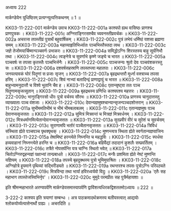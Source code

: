 अध्यायः 222

मार्कण्डेयेन युधिष्ठिरम् प्रत्यग्न्युत्पत्तिकथनम् ॥ 1 ॥

KK03-11-222-001	मार्कण्डेय उवाच 
KK03-11-222-001a	काश्यपो ह्यथ वासिष्ठः प्राणश्च प्राणपुत्रकः ।
KK03-11-222-001c	अग्निराङ्गिरसश्चैव च्यवनस्तीव्रवर्चकः ॥
KK03-11-222-002a	अचरत्स तपस्तीव्रं पुत्रार्थे बहुवार्षिकम् ।
KK03-11-222-002c	पुत्रं लभेयं धर्मिष्ठं यशसा ब्रह्मणा समम् ॥
KK03-11-222-003a	महाव्याहृतिभिर्ध्यातः पञ्चभिस्तैस्तदा त्वथ ।
KK03-11-222-003c	जज्ञे तेजोमयार्चिष्मान्पञ्चवर्णः प्रभाकरः ॥
KK03-11-222-004a	समिद्धोऽग्निः शिरस्तस्य बाहू सूर्यनिभौ तथा ।
KK03-11-222-004c	त्वङ्नेत्रे च सुवर्णाभे कृष्णे जङ्घे च भारत ॥
KK03-11-222-005a	पञ्चवर्षः स तपसा कृतस्तैः पञ्चभिर्जनैः ।
KK03-11-222-005c	पाञ्चजन्यः श्रुतो देवः पञ्चवंशकरस्तु सः ॥
KK03-11-222-006a	दशवर्षसहस्राणि तपस्तप्त्वा महातपाः ।
KK03-11-222-006c	जनयत्पावकं घोरं पितॄणां स प्रजाः सृजन् ॥
KK03-11-222-007a	बृहद्रथन्तरौ मूर्ध्ना वक्त्राच्च तपसा हरिम् ।
KK03-11-222-007c	शिवं नाभ्यां बलादिन्द्रं प्राणाद्वायुं च भारत ॥
KK03-11-222-008a	बाहुभ्यामनुदात्तौ च विश्वे भूतानि चैव ह ।
KK03-11-222-008c	एतान्सृष्ट्वा ततः पञ्च पितॄणामसृजत्सुतान् ॥
KK03-11-222-009a	बृहद्रथस्य प्रणिधिः काश्यपश्य महत्तरः ।
KK03-11-222-009c	भानुरङ्गिरसो धीरः पुत्रो वर्चस्य सौरभः ॥
KK03-11-222-010a	प्राणस्य चानुदात्तस्तु व्याख्याताः पञ्च वंशजाः ।
KK03-11-222-010c	देवान्यज्ञमुषश्चान्यान्सृजन्पञ्चदशोत्तरान् ॥
KK03-11-222-011a	सुभीममतिभीमं च भीमं भीमबलाबलम् ।
KK03-11-222-011c	एतान्यज्ञमुषः पञ्च देवानप्यसृजत्ततः ॥
KK03-11-222-012a	सुमित्रं मित्रवन्तं च मित्रज्ञं मित्रवर्धनम् ।
KK03-11-222-012c	मित्रधर्माणमित्येतान्देवानभ्यसृजत्ततः ॥
KK03-11-222-013a	सुरप्रवीरं वीरं च सुरेशं च सुवर्चसम् ।
KK03-11-222-013c	सुराणामपि भर्तारं पञ्चैतानसृजत्ततः ॥
KK03-11-222-014a	त्रिविधं संस्थिता ह्येते पञ्चपञ्च पृथक्पृथक् ।
KK03-11-222-014c	मुष्णन्त्यत्र स्थिता ह्येते स्वर्गतान्यज्ञयाजिनः ॥
KK03-11-222-015a	तेषामिष्टं हरन्त्येते निघ्नन्ति च महद्धविः ।
KK03-11-222-015c	स्पर्धया हव्यवाहानां निघ्नन्त्येते हरन्ति च ॥
KK03-11-222-016a	बहिर्वेद्यां तदादानं कुशलैः सम्प्रवर्तितम् ।
KK03-11-222-016c	तत्रैते नोपसर्पन्ति यत्र चाग्निः स्थितो भवेत् ॥
KK03-11-222-017a	चितोऽग्निरुद्वहन्यज्ञं पक्षाभ्यां तान्प्रबाधते ।
KK03-11-222-017c	मन्त्रैः प्रशमिता ह्येते नेष्टं मुष्णन्ति यज्ञियम् ॥
KK03-11-222-018a	तपस्ये बृहदुक्थस्य पुत्रो भूमिमुपाश्रितः ।
KK03-11-222-018c	अग्निहोत्रे हूयमाने पृथिव्यां सद्भिरीड्यते ॥
KK03-11-222-019a	रथन्तरश्च तपसः पुत्रोऽग्निः परिपठ्यते ।
KK03-11-222-019c	मित्रविन्दा तथा भार्या हविरध्वर्यवो विदुः ॥
KK03-11-222-020a	`एतैः सह महाभाग तपस्तेजस्विभिर्नृप' ।
KK03-11-222-020c	मुमुदे परमप्रीतः सह पुत्रैर्महायशाः ॥

इति श्रीमन्महाभारते अरण्यपर्वणि मार्कण्डेयसमास्यापर्वणि द्वाविंशत्यधिरकद्विशततमोऽध्यायः ॥ 222 ॥

3-222-2 काश्यप इति त्रयाणां सम्बन्धः । अत्र पाठक्रमादर्थक्रमस्य बलीयस्त्वात् आद्ययोः श्लोकयोर्व्यत्यासेनार्थो ग्राह्यः । अचरदिति ॥
